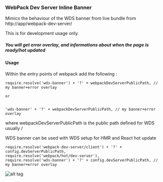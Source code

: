 ### WebPack Dev Server Inline Banner

Mimics the behaviour of the WDS banner from live bundle from http://app/webpack-dev-server/

This is for development usage only.

##### You will get error overlay, and informations about when the page is ready/hot updated


#### Usage

Within the entry points of webpack add the following :


    require.resolve('wds-banner') + '?' + webpackDevServerPublicPath, // my banner+error overlay
    
    or 


    'wds-banner' + '?' + webpackDevServerPublicPath, // my banner+error overlay



where webpackDevServerPublicPath is the public path defined for WDS usually /

WDS banner can be used with WDS setup for HMR and React hot update 

    require.resolve('webpack-dev-server/client') + '?' + config.devServerPublicPath,
    require.resolve('webpack/hot/dev-server'),
    require.resolve('wds-banner') + '?' + config.devServerPublicPath, // my banner+error overlay



![alt tag](https://raw.githubusercontent.com/radut/master/example.gif)

